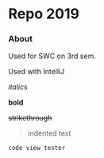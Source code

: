 # Repo 2019

### About

Used for SWC on 3rd sem.

Used with IntelliJ

*italics*

**bold**

~~strikethrough~~

> indented text

``code view tester``

